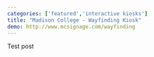 ```yaml
---
categories: ['featured','interactive kiosks']
title: "Madison College - Wayfinding Kiosk"
demo: http://www.mcsignage.com/wayfinding
---
```


Test post

